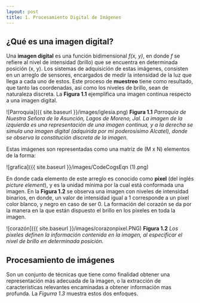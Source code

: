 ```yaml
---
layout: post
title: 1. Procesamiento Digital de Imágenes
---
```

## ¿Qué es una imagen digital?

Una __imagen digital__ es una función bidimensional _f(x, y)_, en donde _f_ se refiere al nivel de intensidad (brillo) 
que se encuentra en determinada posición (x, y). Los sistemas de adquisición de estas imágenes, consisten en un arreglo de sensores, 
encargados de medir la intensidad de la luz que llega a cada uno de estos. Este proceso de __muestreo__ tiene como resultado, 
que tanto las coordenadas, así como los niveles de brillo, sean de naturaleza discreta. La __Figura 1.1__ ejemplifica una imagen 
continua respecto a una imagen digital.

![Parroquia]({{ site.baseurl }}/images/iglesia.png)
  __Figura 1.1__ _Parroquia de Nuestra Señora de la Asunción, Lagos de Moreno, Jal. La imagen de la izquierda es una representación de una imagen continua, y a la derecha se simula una imagen digital (adquirida por mi poderosísimo Alcatel), donde se observa la constitución discreta de la imagen_. 

Estas imágenes son representadas como una matriz de (M x N) elementos de la forma:

![grafica]({{ site.baseurl }}/images/CodeCogsEqn (1).png)

En donde cada elemento de este arreglo es conocido como __pixel__ (del inglés _picture element_), y es la unidad mínima
por la cual está conformada una imagen. En la __Figura 1.2__ se observa una imagen con niveles de intensidad binarios,
en donde, un valor de intensidad igual a 1 corresponde a un pixel color blanco, y negro en caso de ser 0. La formación del
corazón se da por la manera en la que están dispuesto el brillo en los pixeles en toda la imagen.

![corazón]({{ site.baseurl }}/images/corazonpixel.PNG)
 __Figura 1.2__ _Los pixeles definen la información contenida en la imagen, al especificar el nivel de brillo en determinada posición._

## Procesamiento de imágenes
Son un conjunto de técnicas que tiene como finalidad obtener una representación más adecuada de la imagen, o la extracción de características relevantes encaminadas a obtener información mas profunda. La _Figurra 1.3_ muestra estos dos enfoques.




